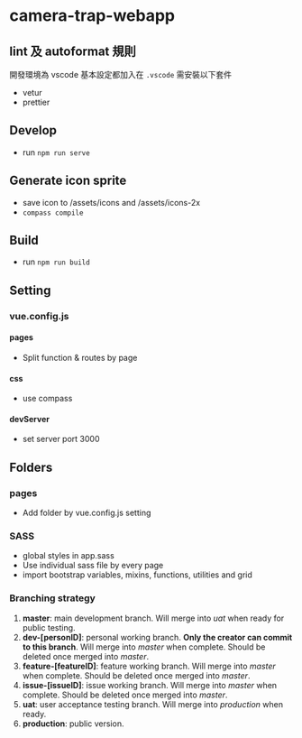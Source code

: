 # camera-trap-webapp

## lint 及 autoformat 規則

開發環境為 vscode 基本設定都加入在 `.vscode` 需安裝以下套件

- vetur
- prettier

## Develop

- run `npm run serve`

## Generate icon sprite

- save icon to /assets/icons and /assets/icons-2x
- `compass compile`

## Build

- run `npm run build`

## Setting

### vue.config.js

#### pages

- Split function & routes by page

#### css

- use compass

#### devServer

- set server port 3000

## Folders

### pages

- Add folder by vue.config.js setting

### SASS

- global styles in app.sass
- Use individual sass file by every page
- import bootstrap variables, mixins, functions, utilities and grid

### Branching strategy

1. **master**: main development branch. Will merge into _uat_ when ready for public testing.
2. **dev-[personID]**: personal working branch. **Only the creator can commit to this branch**. Will merge into _master_ when complete. Should be deleted once merged into _master_.
3. **feature-[featureID]**: feature working branch. Will merge into _master_ when complete. Should be deleted once merged into _master_.
4. **issue-[issueID]**: issue working branch. Will merge into _master_ when complete. Should be deleted once merged into _master_.
5. **uat**: user acceptance testing branch. Will merge into _production_ when ready.
6. **production**: public version.
